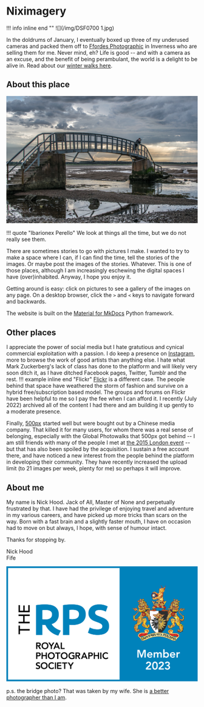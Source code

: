 # Niximagery


!!! info inline end ""
    ![](/img/DSF0700 1.jpg)

In the doldrums of January, I eventually boxed up three of my underused cameras and packed them off to [Ffordes Photographic](https://www.ffordes.com/) in Inverness who are selling them for me. Never mind, eh? Life is good -- and with a camera as an excuse, and the benefit of being perambulant, the world is a delight to be alive in. Read about our [winter walks here](./Stories/2023/2023-02-05-winter-walking.md).

## About this place

![](/img/Dunbar.jpg)

!!! quote "Ibarionex Perello"
    We look at things all the time, but we do not really see them.

There are sometimes stories to go with pictures I make. I wanted to try to make a space where I can, if I can find the time, tell the stories of the images. Or maybe post the images of the stories. Whatever. This is one of those places, although I am increasingly eschewing the digital spaces I have (over)inhabited. Anyway, I hope you enjoy it. 

Getting around is easy: click on pictures to see a gallery of the images on any page. On a desktop browser, click the `>` and `<` keys to navigate forward and backwards.

The website is built on  the [Material for MkDocs](https://squidfunk.github.io/mkdocs-material/) Python framework.

## Other places

I appreciate the power of social media but I hate gratutious and cynical commercial exploitation with a passion. I do keep a presence on [Instagram](https://www.instagram.com/niximagery/), more to browse the work of good artists than anything else. I hate what Mark Zuckerberg's lack of class has done to the platform and will likely very soon ditch it, as I have ditched Facebook pages, Twitter, Tumblr and the rest.
!!! example inline end "Flickr"
    [Flickr](https://www.flickr.com/photos/niximagery/) is a different case. The people behind that space have weathered the storm of fashion and survive on a hybrid free/subscription based model. The groups and forums on Flickr have been helpful to me so I pay the fee when I can afford it. I recently (July 2022) archived all of the content I had there and am building it up gently to a moderate presence.

Finally, [500px](https://500px.com/p/niximagery?view=photos) started well but were bought out by a Chinese media company. That killed it for many users, for whom there was a real sense of belonging, especially with the Global Photowalks that 500px got behind -- I am still friends with many of the people I met at [the 2015 London event](https://500px.com/search?q=500pxGPW15&type=photos&sort=pulse) -- but that has also been spoiled by the acquisition. I sustain a free account there, and have noticed a new interest from the people behind the platform in developing their community. They have recently increased the upload limit (to 21 images per week, plenty for me) so perhaps it will improve.

## About me

My name is Nick Hood. Jack of All, Master of None and perpetually frustrated by that. I have had the privilege of enjoying travel and adventure in my various careers, and have picked up more tricks than scars on the way. Born with a fast brain and a slightly faster mouth, I have on occasion had to move on but always, I hope, with sense of humour intact.

Thanks for stopping by.


Nick Hood  
Fife

![](/img/rps-members-logo-rgb-2023.png)

p.s. the bridge photo? That was taken by my wife. She is [a better photographer than I am](https://wildaye.co.uk/).
